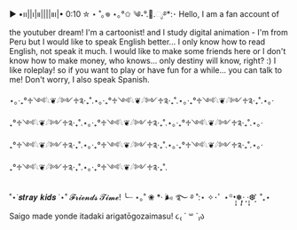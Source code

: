 ▶︎ •၊၊||၊|။||||။‌‌‌‌‌၊|• 0:10
            ✮ ⋆ ˚｡𖦹 ⋆｡°✩
                   ༄˖°.🍂.ೃ࿔*:･
Hello, I am a fan account of the youtuber dream!
         I'm a cartoonist! and I study digital animation - I'm from Peru but I would like to speak English better... I only know how to read English, not speak it much.
            I would like to make some friends here or I don't know how to make money, who knows... only destiny will know, right? :)
I like roleplay! so if you want to play or have fun for a while... you can talk to me! Don't worry, I also speak Spanish.

⋆｡‧₊°♱༺𓆩❦︎𓆪༻♱༉‧₊˚.⋆｡‧₊°♱༺𓆩❦︎𓆪༻♱༉‧₊˚.⋆｡‧₊°♱༺𓆩❦︎𓆪༻♱༉‧₊˚.⋆｡‧₊°♱༺𓆩❦︎𓆪༻♱༉‧₊˚.⋆｡‧₊°♱༺𓆩❦︎𓆪༻♱༉‧₊˚.⋆｡‧₊°♱༺𓆩❦︎𓆪༻♱༉‧₊˚.⋆｡‧₊°♱༺𓆩❦︎𓆪༻♱༉‧₊˚.⋆｡‧₊°♱༺𓆩❦︎𓆪༻♱༉‧₊˚.⋆｡‧₊°♱༺𓆩❦︎𓆪༻♱༉‧₊˚.⋆｡‧₊°♱༺𓆩❦︎𓆪༻♱༉‧₊˚.⋆｡‧₊°♱༺𓆩❦︎𓆪༻♱༉‧₊˚.

˚⋆˙𝒔𝒕𝒓𝒂𝒚 𝒌𝒊𝒅𝒔 ˙⋆˚ 𝓕𝓻𝓲𝓮𝓷𝓭𝓼 𝓣𝓲𝓶𝓮! ╰┈ ⋆｡˚ ❀ *· 🌬 ࿐ ࿔ ˚:⋆ ✧･ﾟ ⋆꙳•̩̩͙❅*̩̩͙‧͙ ‧͙*̩̩͙❆ ͙͛ ˚₊⋆
                                                  Saigo made yonde itadaki arigatōgozaimasu! ૮₍ ´ ꒳ `₎ა
